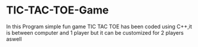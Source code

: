 # TIC-TAC-TOE-Game
In this Program simple fun game TIC TAC TOE has been coded using C++,it is between computer and 1 player but it can be customized for 2 players aswell
